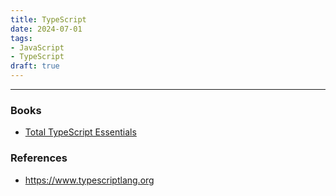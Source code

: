 ```yaml
---
title: TypeScript
date: 2024-07-01
tags:
- JavaScript
- TypeScript
draft: true
---
```




---
### Books
- [Total TypeScript Essentials](https://www.totaltypescript.com/books/total-typescript-essentials)


### References
- https://www.typescriptlang.org
